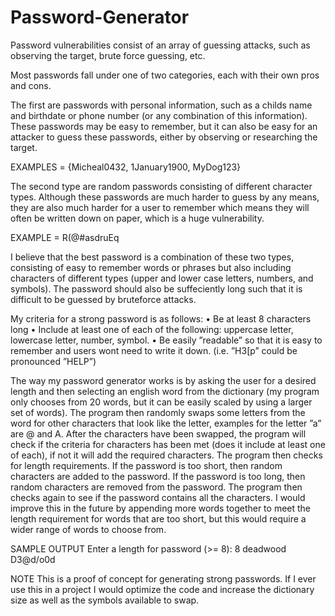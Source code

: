 # Password-Generator

Password vulnerabilities consist of an array of guessing attacks, such as observing the target, brute force guessing, etc.

Most passwords fall under one of two categories, each with their own pros and cons.

The first are passwords with personal information, such as a childs name and birthdate or phone number (or any combination of this information). These passwords may be easy to remember, but it can also be easy for an attacker to guess these passwords, either by observing or researching the target.

EXAMPLES = {Micheal0432, 1January1900, MyDog123}

The second type are random passwords consisting of different character types. Although these passwords are much harder to guess by any means, they are also much harder for a user to remember which means they will often be written down on paper, which is a huge vulnerability.

EXAMPLE = R(@#asdruEq

I believe that the best password is a combination of these two types, consisting of easy to remember words or phrases but also including characters of different types (upper and lower case letters, numbers, and symbols). The password should also be suffeciently long such that it is difficult to be guessed by bruteforce attacks.

My criteria for a strong password is as follows:
• Be at least 8 characters long
• Include at least one of each of the following: uppercase letter, lowercase letter, number, symbol.
• Be easily ”readable” so that it is easy to remember and users wont need to write it down. (i.e. ”H3[p” could be pronounced ”HELP”)

The way my password generator works is by asking the user for a desired length and then selecting an english word from the dictionary (my program only chooses from 20 words, but it can be easily scaled by using a larger set of words). The program then randomly swaps some letters from the word for other characters that look like the letter, examples for the letter ”a” are @ and A. After the characters have been swapped, the program will check if the criteria for characters has been met (does it include at least one of each), if not it will add the required characters. The program then checks for length requirements. If the password is too short, then random characters are added to the password. If the password is too long, then random characters are removed from the password. The program then checks again to see if the password contains all the characters. I would improve this in the future by appending more words together to meet the length requirement for words that are too short, but this would require a wider range of words to choose from.

SAMPLE OUTPUT
Enter a length for password (>= 8): 8
deadwood
D3@d/o0d

NOTE
This is a proof of concept for generating strong passwords. If I ever use this in a project I would optimize the code and increase the dictionary size as well as the symbols available to swap.
